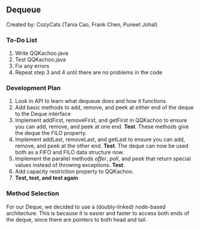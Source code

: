 ## Dequeue
Created by: CozyCats (Tania Cao, Frank Chen, Puneet Johal)

### To-Do List
1. Write QQKachoo.java
2. Test QQKachoo.java
3. Fix any errors
4. Repeat step 3 and 4 until there are no problems in the code

### Development Plan
1. Look in API to learn what dequeue does and how it functions
2. Add basic methods to add, remove, and peek at either end of the deque to the Deque interface
3. Implement addFirst, removeFirst, and getFirst in QQKachoo to ensure you can add, remove, and peek at one end. **Test**. These methods give the deque the FILO property.
4. Implement addLast, removeLast, and getLast to ensure you can add, remove, and peek at the other end. **Test**. The deque can now be used both as a FIFO and FILO data structure now.
5. Implement the parallel methods *offer*, *poll*, and *peek* that return special values instead of throwing exceptions. **Test**.
6. Add capacity restriction property to QQKachoo.
7. **Test, test, and test again**


### Method Selection
For our Deque, we decided to use a (doubly-linked) node-based architecture. This is because it is easier and faster to access both ends of the deque, since there are pointers to both head and tail.
